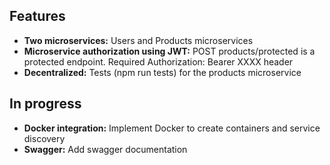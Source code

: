 ## Features
- **Two microservices:** Users and Products microservices
- **Microservice authorization using JWT:** POST products/protected is a protected endpoint. Required Authorization: Bearer XXXX header
- **Decentralized:** Tests (npm run tests) for the products microservice
## In progress
- **Docker integration:** Implement Docker to create containers and service discovery
- **Swagger:** Add swagger documentation